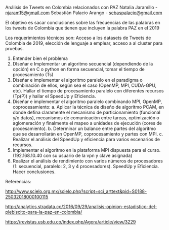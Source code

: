 Análisis de Tweets en Colombia relacionados con PAZ
Natalia Jaramillo - njaram15@gmail.com
Sebastián Palacio Arango - sebaspalacio@gmail.com

El objetivo es sacar conclusiones sobre las frecuencias de las palabras en los tweets de Colombia que tienen que incluyen la palabra PAZ en el 2019

Los requerimientos técnicos son: Acceso a los datasets de Tweets de Colombia de 2019, elección de lenguaje a emplear, acceso a al cluster para pruebas. 

1.	Entender bien el problema
2.	DIseñar e Implementar un algoritmo secuencial  (dependiendo de la opción) en C o python en forma secuencial, tomar el tiempo de procesamiento (Ts)
3.	Diseñar e implementar el algoritmo paralelo en el paradigma o combinación de ellos, según sea el caso (OpenMP, MPI, CUDA-GPU, etc). Hallar el tiempo de procesamiento paralelo con diferentes recursos (Tp(P)) y hallar el SpeedUp y Eficiencia.
4.	Diseñar e implementar el algoritmo paralelo combinando MPI, OpenMP, coprocesamiento:
a.	Aplicar la técnica de diseño de algoritmo PCAM, en donde defina claramente el mecanismo de particionamiento (funcional y/o datos), mecanismos de comunicación entre tareas, optimización o aglomeración y finalmente el mapeo a unidades de ejecución (cores de procesamiento).
b.	Determinar un balance entre partes del algoritmo que se desarrollarán en OpenMP, coprocesamiento y partes con MPI.
c.	Realizar el análisis del SpeedUp y eficiencia para varios escenarios de recursos.
5.	Implementar el algoritmo en la plataforma MPI dispuesta para el curso. (192.168.10.40 con su usuario de la vpn y clave asignada)
6.	Realizar el análisis de rendimiento con varios números de procesadores (1: secuencial, paralelo: 2, 3 y 4 procesadores). SpeedUp y Eficiencia. Hacer conclusiones.


Referencias:

http://www.scielo.org.mx/scielo.php?script=sci_arttext&pid=S0188-25032018000100115

http://analytics.stradata.co/2016/09/29/analisis-opinion-estadistico-del-plebiscito-para-la-paz-en-colombia/

https://revistas.usb.edu.co/index.php/Agora/article/view/3229

